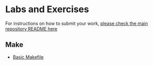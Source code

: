 # Labs and Exercises

For instructions on how to submit your work, [please check the main repository README here](/README.md#exercises)

## Make

- [Basic Makefile](/classes/05class/exercises/c05-make01/README.md)
